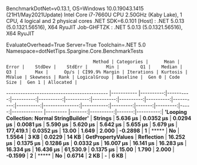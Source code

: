 
BenchmarkDotNet=v0.13.1, OS=Windows 10.0.19043.1415 (21H1/May2021Update)
Intel Core i7-7660U CPU 2.50GHz (Kaby Lake), 1 CPU, 4 logical and 2 physical cores
.NET SDK=6.0.101
  [Host]     : .NET 5.0.13 (5.0.1321.56516), X64 RyuJIT
  Job-GHFTZK : .NET 5.0.13 (5.0.1321.56516), X64 RyuJIT

EvaluateOverhead=True  Server=True  Toolchain=.NET 5.0  
Namespace=dotNetTips.Spargine.Core.BenchmarkTests  

                                     Method | Categories |      Mean |     Error |    StdDev |    StdErr |       Min |        Q1 |    Median |        Q3 |       Max |      Op/s | CI99.9% Margin | Iterations | Kurtosis | MValue | Skewness | Rank | LogicalGroup | Baseline |  Gen 0 | Code Size |  Gen 1 | Allocated |
------------------------------------------- |----------- |----------:|----------:|----------:|----------:|----------:|----------:|----------:|----------:|----------:|----------:|---------------:|-----------:|---------:|-------:|---------:|-----:|------------- |--------- |-------:|----------:|-------:|----------:|
 **'Looping Collection: Normal StringBuilder'** |    **Strings** |  **5.636 μs** | **0.0352 μs** | **0.0294 μs** | **0.0081 μs** |  **5.590 μs** |  **5.620 μs** |  **5.642 μs** |  **5.655 μs** |  **5.679 μs** | **177,419.1** |      **0.0352 μs** |      **13.00** |    **1.649** |  **2.000** |  **-0.2898** |    **1** |            ***** |       **No** | **1.5564** |      **3 KB** | **0.0229** |     **14 KB** |
                          **GetPropertyValues** | **Reflection** | **16.252 μs** | **0.1375 μs** | **0.1286 μs** | **0.0332 μs** | **16.007 μs** | **16.141 μs** | **16.283 μs** | **16.334 μs** | **16.436 μs** |  **61,530.9** |      **0.1375 μs** |      **15.00** |    **1.790** |  **2.000** |  **-0.1599** |    **2** |            ***** |       **No** | **0.6714** |      **2 KB** |      **-** |      **6 KB** |
